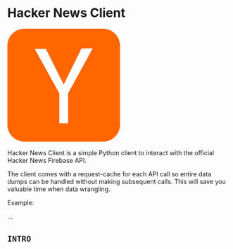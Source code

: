 # Hacker News Client

![alt text](./img/hackernews-logo.png)

Hacker News Client is a simple Python client to interact with the official Hacker News Firebase API.

The client comes with a request-cache for each API call so entire data dumps can be handled without making subsequent calls. This will save you valuable time when data wrangling.


Example:


...

## `INTRO`


